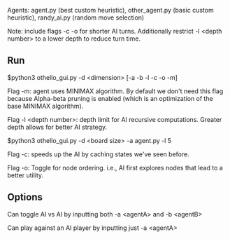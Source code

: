 Agents: agent.py (best custom heuristic), other_agent.py (basic custom heuristic), randy_ai.py (random move selection)

Note: include flags -c -o for shorter AI turns. Additionally restrict -l \<depth number> to a lower depth to reduce turn time.


## Run 
$python3 othello_gui.py -d \<dimension> [-a <agentA> -b <agentB> -l <depth-limit> -c -o -m]

Flag -m: agent uses MINIMAX algorithm. By default we don't need this flag because Alpha-beta pruning is enabled (which is an optimization of the base MINIMAX algorithm).

Flag -l \<depth number>: depth limit for AI recursive computations. Greater depth allows for better AI strategy.

$python3 othello_gui.py -d \<board size> -a agent.py -l 5

Flag -c: speeds up the AI by caching states we've seen before.

Flag -o: Toggle for node ordering. i.e., AI first explores nodes that lead to a better utility.


## Options
Can toggle AI vs AI by inputting both -a \<agentA> and -b \<agentB>

Can play against an AI player by inputting just  -a \<agentA>


